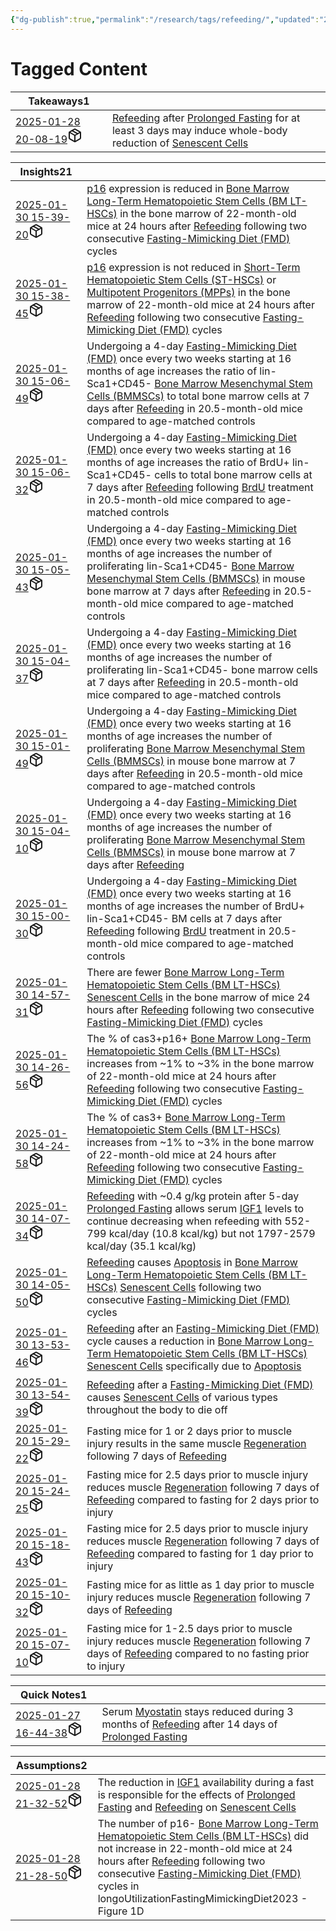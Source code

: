 ```yaml
---
{"dg-publish":true,"permalink":"/research/tags/refeeding/","updated":"2025-01-30T16:31:16-05:00"}
---
```


# Tagged Content
<div><table class="dataview table-view-table"><thead class="table-view-thead"><tr class="table-view-tr-header"><th class="table-view-th"><span>Takeaways</span><span class="dataview small-text">1</span></th><th class="table-view-th"><span></span></th></tr></thead><tbody class="table-view-tbody"><tr><td><span><a data-tooltip-position="top" aria-label="Research/Takeaways/2025-01-28 20-08-19.md" data-href="Research/Takeaways/2025-01-28 20-08-19.md" href="Research/Takeaways/2025-01-28 20-08-19.md" class="internal-link" target="_blank" rel="noopener nofollow" fileclass-name="Research Links">2025-01-28 20-08-19</a><a class="metadata-menu fileclass-icon"><svg xmlns="http://www.w3.org/2000/svg" width="24" height="24" viewBox="0 0 24 24" fill="none" stroke="currentColor" stroke-width="2" stroke-linecap="round" stroke-linejoin="round" class="svg-icon lucide-package"><path d="m7.5 4.27 9 5.15"></path><path d="M21 8a2 2 0 0 0-1-1.73l-7-4a2 2 0 0 0-2 0l-7 4A2 2 0 0 0 3 8v8a2 2 0 0 0 1 1.73l7 4a2 2 0 0 0 2 0l7-4A2 2 0 0 0 21 16Z"></path><path d="m3.3 7 8.7 5 8.7-5"></path><path d="M12 22V12"></path></svg></a></span></td><td><span><a data-href="Refeeding" href="Refeeding" class="internal-link" target="_blank" rel="noopener nofollow">Refeeding</a> after <a data-href="Prolonged Fasting" href="Prolonged Fasting" class="internal-link" target="_blank" rel="noopener nofollow">Prolonged Fasting</a> for at least 3 days may induce whole-body reduction of <a data-href="Senescent Cells" href="Senescent Cells" class="internal-link" target="_blank" rel="noopener nofollow">Senescent Cells</a></span></td></tr></tbody></table></div><div><table class="dataview table-view-table"><thead class="table-view-thead"><tr class="table-view-tr-header"><th class="table-view-th"><span>Insights</span><span class="dataview small-text">21</span></th><th class="table-view-th"><span></span></th></tr></thead><tbody class="table-view-tbody"><tr><td><span><a data-tooltip-position="top" aria-label="Research/Insights/2025-01-30 15-39-20.md" data-href="Research/Insights/2025-01-30 15-39-20.md" href="Research/Insights/2025-01-30 15-39-20.md" class="internal-link" target="_blank" rel="noopener nofollow" fileclass-name="Research Links">2025-01-30 15-39-20</a><a class="metadata-menu fileclass-icon"><svg xmlns="http://www.w3.org/2000/svg" width="24" height="24" viewBox="0 0 24 24" fill="none" stroke="currentColor" stroke-width="2" stroke-linecap="round" stroke-linejoin="round" class="svg-icon lucide-package"><path d="m7.5 4.27 9 5.15"></path><path d="M21 8a2 2 0 0 0-1-1.73l-7-4a2 2 0 0 0-2 0l-7 4A2 2 0 0 0 3 8v8a2 2 0 0 0 1 1.73l7 4a2 2 0 0 0 2 0l7-4A2 2 0 0 0 21 16Z"></path><path d="m3.3 7 8.7 5 8.7-5"></path><path d="M12 22V12"></path></svg></a></span></td><td><span><a data-href="p16" href="p16" class="internal-link" target="_blank" rel="noopener nofollow">p16</a> expression is reduced in <a data-href="Bone Marrow Long-Term Hematopoietic Stem Cells (BM LT-HSCs)" href="Bone Marrow Long-Term Hematopoietic Stem Cells (BM LT-HSCs)" class="internal-link" target="_blank" rel="noopener nofollow">Bone Marrow Long-Term Hematopoietic Stem Cells (BM LT-HSCs)</a> in the bone marrow of 22-month-old mice at 24 hours after <a data-href="Refeeding" href="Refeeding" class="internal-link" target="_blank" rel="noopener nofollow">Refeeding</a> following two consecutive <a data-href="Fasting-Mimicking Diet (FMD)" href="Fasting-Mimicking Diet (FMD)" class="internal-link" target="_blank" rel="noopener nofollow">Fasting-Mimicking Diet (FMD)</a> cycles</span></td></tr><tr><td><span><a data-tooltip-position="top" aria-label="Research/Insights/2025-01-30 15-38-45.md" data-href="Research/Insights/2025-01-30 15-38-45.md" href="Research/Insights/2025-01-30 15-38-45.md" class="internal-link" target="_blank" rel="noopener nofollow" fileclass-name="Research Links">2025-01-30 15-38-45</a><a class="metadata-menu fileclass-icon"><svg xmlns="http://www.w3.org/2000/svg" width="24" height="24" viewBox="0 0 24 24" fill="none" stroke="currentColor" stroke-width="2" stroke-linecap="round" stroke-linejoin="round" class="svg-icon lucide-package"><path d="m7.5 4.27 9 5.15"></path><path d="M21 8a2 2 0 0 0-1-1.73l-7-4a2 2 0 0 0-2 0l-7 4A2 2 0 0 0 3 8v8a2 2 0 0 0 1 1.73l7 4a2 2 0 0 0 2 0l7-4A2 2 0 0 0 21 16Z"></path><path d="m3.3 7 8.7 5 8.7-5"></path><path d="M12 22V12"></path></svg></a></span></td><td><span><a data-href="p16" href="p16" class="internal-link" target="_blank" rel="noopener nofollow">p16</a> expression is not reduced in <a data-href="Short-Term Hematopoietic Stem Cells (ST-HSCs)" href="Short-Term Hematopoietic Stem Cells (ST-HSCs)" class="internal-link" target="_blank" rel="noopener nofollow">Short-Term Hematopoietic Stem Cells (ST-HSCs)</a> or <a data-href="Multipotent Progenitors (MPPs)" href="Multipotent Progenitors (MPPs)" class="internal-link" target="_blank" rel="noopener nofollow">Multipotent Progenitors (MPPs)</a> in the bone marrow of 22-month-old mice at 24 hours after <a data-href="Refeeding" href="Refeeding" class="internal-link" target="_blank" rel="noopener nofollow">Refeeding</a> following two consecutive <a data-href="Fasting-Mimicking Diet (FMD)" href="Fasting-Mimicking Diet (FMD)" class="internal-link" target="_blank" rel="noopener nofollow">Fasting-Mimicking Diet (FMD)</a> cycles</span></td></tr><tr><td><span><a data-tooltip-position="top" aria-label="Research/Insights/2025-01-30 15-06-49.md" data-href="Research/Insights/2025-01-30 15-06-49.md" href="Research/Insights/2025-01-30 15-06-49.md" class="internal-link" target="_blank" rel="noopener nofollow" fileclass-name="Research Links">2025-01-30 15-06-49</a><a class="metadata-menu fileclass-icon"><svg xmlns="http://www.w3.org/2000/svg" width="24" height="24" viewBox="0 0 24 24" fill="none" stroke="currentColor" stroke-width="2" stroke-linecap="round" stroke-linejoin="round" class="svg-icon lucide-package"><path d="m7.5 4.27 9 5.15"></path><path d="M21 8a2 2 0 0 0-1-1.73l-7-4a2 2 0 0 0-2 0l-7 4A2 2 0 0 0 3 8v8a2 2 0 0 0 1 1.73l7 4a2 2 0 0 0 2 0l7-4A2 2 0 0 0 21 16Z"></path><path d="m3.3 7 8.7 5 8.7-5"></path><path d="M12 22V12"></path></svg></a></span></td><td><span>Undergoing a 4-day <a data-href="Fasting-Mimicking Diet (FMD)" href="Fasting-Mimicking Diet (FMD)" class="internal-link" target="_blank" rel="noopener nofollow">Fasting-Mimicking Diet (FMD)</a> once every two weeks starting at 16 months of age increases the ratio of lin-Sca1+CD45- <a data-href="Bone Marrow Mesenchymal Stem Cells (BMMSCs)" href="Bone Marrow Mesenchymal Stem Cells (BMMSCs)" class="internal-link" target="_blank" rel="noopener nofollow">Bone Marrow Mesenchymal Stem Cells (BMMSCs)</a> to total bone marrow cells at 7 days after <a data-href="Refeeding" href="Refeeding" class="internal-link" target="_blank" rel="noopener nofollow">Refeeding</a> in 20.5-month-old mice compared to age-matched controls</span></td></tr><tr><td><span><a data-tooltip-position="top" aria-label="Research/Insights/2025-01-30 15-06-32.md" data-href="Research/Insights/2025-01-30 15-06-32.md" href="Research/Insights/2025-01-30 15-06-32.md" class="internal-link" target="_blank" rel="noopener nofollow" fileclass-name="Research Links">2025-01-30 15-06-32</a><a class="metadata-menu fileclass-icon"><svg xmlns="http://www.w3.org/2000/svg" width="24" height="24" viewBox="0 0 24 24" fill="none" stroke="currentColor" stroke-width="2" stroke-linecap="round" stroke-linejoin="round" class="svg-icon lucide-package"><path d="m7.5 4.27 9 5.15"></path><path d="M21 8a2 2 0 0 0-1-1.73l-7-4a2 2 0 0 0-2 0l-7 4A2 2 0 0 0 3 8v8a2 2 0 0 0 1 1.73l7 4a2 2 0 0 0 2 0l7-4A2 2 0 0 0 21 16Z"></path><path d="m3.3 7 8.7 5 8.7-5"></path><path d="M12 22V12"></path></svg></a></span></td><td><span>Undergoing a 4-day <a data-href="Fasting-Mimicking Diet (FMD)" href="Fasting-Mimicking Diet (FMD)" class="internal-link" target="_blank" rel="noopener nofollow">Fasting-Mimicking Diet (FMD)</a> once every two weeks starting at 16 months of age increases the ratio of BrdU+ lin-Sca1+CD45- cells to total bone marrow cells at 7 days after <a data-href="Refeeding" href="Refeeding" class="internal-link" target="_blank" rel="noopener nofollow">Refeeding</a> following <a data-href="BrdU" href="BrdU" class="internal-link" target="_blank" rel="noopener nofollow">BrdU</a> treatment in 20.5-month-old mice compared to age-matched controls</span></td></tr><tr><td><span><a data-tooltip-position="top" aria-label="Research/Insights/2025-01-30 15-05-43.md" data-href="Research/Insights/2025-01-30 15-05-43.md" href="Research/Insights/2025-01-30 15-05-43.md" class="internal-link" target="_blank" rel="noopener nofollow" fileclass-name="Research Links">2025-01-30 15-05-43</a><a class="metadata-menu fileclass-icon"><svg xmlns="http://www.w3.org/2000/svg" width="24" height="24" viewBox="0 0 24 24" fill="none" stroke="currentColor" stroke-width="2" stroke-linecap="round" stroke-linejoin="round" class="svg-icon lucide-package"><path d="m7.5 4.27 9 5.15"></path><path d="M21 8a2 2 0 0 0-1-1.73l-7-4a2 2 0 0 0-2 0l-7 4A2 2 0 0 0 3 8v8a2 2 0 0 0 1 1.73l7 4a2 2 0 0 0 2 0l7-4A2 2 0 0 0 21 16Z"></path><path d="m3.3 7 8.7 5 8.7-5"></path><path d="M12 22V12"></path></svg></a></span></td><td><span>Undergoing a 4-day <a data-href="Fasting-Mimicking Diet (FMD)" href="Fasting-Mimicking Diet (FMD)" class="internal-link" target="_blank" rel="noopener nofollow">Fasting-Mimicking Diet (FMD)</a> once every two weeks starting at 16 months of age increases the number of proliferating lin-Sca1+CD45- <a data-href="Bone Marrow Mesenchymal Stem Cells (BMMSCs)" href="Bone Marrow Mesenchymal Stem Cells (BMMSCs)" class="internal-link" target="_blank" rel="noopener nofollow">Bone Marrow Mesenchymal Stem Cells (BMMSCs)</a> in mouse bone marrow at 7 days after <a data-href="Refeeding" href="Refeeding" class="internal-link" target="_blank" rel="noopener nofollow">Refeeding</a> in 20.5-month-old mice compared to age-matched controls</span></td></tr><tr><td><span><a data-tooltip-position="top" aria-label="Research/Insights/2025-01-30 15-04-37.md" data-href="Research/Insights/2025-01-30 15-04-37.md" href="Research/Insights/2025-01-30 15-04-37.md" class="internal-link" target="_blank" rel="noopener nofollow" fileclass-name="Research Links">2025-01-30 15-04-37</a><a class="metadata-menu fileclass-icon"><svg xmlns="http://www.w3.org/2000/svg" width="24" height="24" viewBox="0 0 24 24" fill="none" stroke="currentColor" stroke-width="2" stroke-linecap="round" stroke-linejoin="round" class="svg-icon lucide-package"><path d="m7.5 4.27 9 5.15"></path><path d="M21 8a2 2 0 0 0-1-1.73l-7-4a2 2 0 0 0-2 0l-7 4A2 2 0 0 0 3 8v8a2 2 0 0 0 1 1.73l7 4a2 2 0 0 0 2 0l7-4A2 2 0 0 0 21 16Z"></path><path d="m3.3 7 8.7 5 8.7-5"></path><path d="M12 22V12"></path></svg></a></span></td><td><span>Undergoing a 4-day <a data-href="Fasting-Mimicking Diet (FMD)" href="Fasting-Mimicking Diet (FMD)" class="internal-link" target="_blank" rel="noopener nofollow">Fasting-Mimicking Diet (FMD)</a> once every two weeks starting at 16 months of age increases the number of proliferating lin-Sca1+CD45- bone marrow cells at 7 days after <a data-href="Refeeding" href="Refeeding" class="internal-link" target="_blank" rel="noopener nofollow">Refeeding</a> in 20.5-month-old mice compared to age-matched controls</span></td></tr><tr><td><span><a data-tooltip-position="top" aria-label="Research/Insights/2025-01-30 15-01-49.md" data-href="Research/Insights/2025-01-30 15-01-49.md" href="Research/Insights/2025-01-30 15-01-49.md" class="internal-link" target="_blank" rel="noopener nofollow" fileclass-name="Research Links">2025-01-30 15-01-49</a><a class="metadata-menu fileclass-icon"><svg xmlns="http://www.w3.org/2000/svg" width="24" height="24" viewBox="0 0 24 24" fill="none" stroke="currentColor" stroke-width="2" stroke-linecap="round" stroke-linejoin="round" class="svg-icon lucide-package"><path d="m7.5 4.27 9 5.15"></path><path d="M21 8a2 2 0 0 0-1-1.73l-7-4a2 2 0 0 0-2 0l-7 4A2 2 0 0 0 3 8v8a2 2 0 0 0 1 1.73l7 4a2 2 0 0 0 2 0l7-4A2 2 0 0 0 21 16Z"></path><path d="m3.3 7 8.7 5 8.7-5"></path><path d="M12 22V12"></path></svg></a></span></td><td><span>Undergoing a 4-day <a data-href="Fasting-Mimicking Diet (FMD)" href="Fasting-Mimicking Diet (FMD)" class="internal-link" target="_blank" rel="noopener nofollow">Fasting-Mimicking Diet (FMD)</a> once every two weeks starting at 16 months of age increases the number of proliferating <a data-href="Bone Marrow Mesenchymal Stem Cells (BMMSCs)" href="Bone Marrow Mesenchymal Stem Cells (BMMSCs)" class="internal-link" target="_blank" rel="noopener nofollow">Bone Marrow Mesenchymal Stem Cells (BMMSCs)</a> in mouse bone marrow at 7 days after <a data-href="Refeeding" href="Refeeding" class="internal-link" target="_blank" rel="noopener nofollow">Refeeding</a> in 20.5-month-old mice compared to age-matched controls</span></td></tr><tr><td><span><a data-tooltip-position="top" aria-label="Research/Insights/2025-01-30 15-04-10.md" data-href="Research/Insights/2025-01-30 15-04-10.md" href="Research/Insights/2025-01-30 15-04-10.md" class="internal-link" target="_blank" rel="noopener nofollow" fileclass-name="Research Links">2025-01-30 15-04-10</a><a class="metadata-menu fileclass-icon"><svg xmlns="http://www.w3.org/2000/svg" width="24" height="24" viewBox="0 0 24 24" fill="none" stroke="currentColor" stroke-width="2" stroke-linecap="round" stroke-linejoin="round" class="svg-icon lucide-package"><path d="m7.5 4.27 9 5.15"></path><path d="M21 8a2 2 0 0 0-1-1.73l-7-4a2 2 0 0 0-2 0l-7 4A2 2 0 0 0 3 8v8a2 2 0 0 0 1 1.73l7 4a2 2 0 0 0 2 0l7-4A2 2 0 0 0 21 16Z"></path><path d="m3.3 7 8.7 5 8.7-5"></path><path d="M12 22V12"></path></svg></a></span></td><td><span>Undergoing a 4-day <a data-href="Fasting-Mimicking Diet (FMD)" href="Fasting-Mimicking Diet (FMD)" class="internal-link" target="_blank" rel="noopener nofollow">Fasting-Mimicking Diet (FMD)</a> once every two weeks starting at 16 months of age increases the number of proliferating <a data-href="Bone Marrow Mesenchymal Stem Cells (BMMSCs)" href="Bone Marrow Mesenchymal Stem Cells (BMMSCs)" class="internal-link" target="_blank" rel="noopener nofollow">Bone Marrow Mesenchymal Stem Cells (BMMSCs)</a> in mouse bone marrow at 7 days after <a data-href="Refeeding" href="Refeeding" class="internal-link" target="_blank" rel="noopener nofollow">Refeeding</a></span></td></tr><tr><td><span><a data-tooltip-position="top" aria-label="Research/Insights/2025-01-30 15-00-30.md" data-href="Research/Insights/2025-01-30 15-00-30.md" href="Research/Insights/2025-01-30 15-00-30.md" class="internal-link" target="_blank" rel="noopener nofollow" fileclass-name="Research Links">2025-01-30 15-00-30</a><a class="metadata-menu fileclass-icon"><svg xmlns="http://www.w3.org/2000/svg" width="24" height="24" viewBox="0 0 24 24" fill="none" stroke="currentColor" stroke-width="2" stroke-linecap="round" stroke-linejoin="round" class="svg-icon lucide-package"><path d="m7.5 4.27 9 5.15"></path><path d="M21 8a2 2 0 0 0-1-1.73l-7-4a2 2 0 0 0-2 0l-7 4A2 2 0 0 0 3 8v8a2 2 0 0 0 1 1.73l7 4a2 2 0 0 0 2 0l7-4A2 2 0 0 0 21 16Z"></path><path d="m3.3 7 8.7 5 8.7-5"></path><path d="M12 22V12"></path></svg></a></span></td><td><span>Undergoing a 4-day <a data-href="Fasting-Mimicking Diet (FMD)" href="Fasting-Mimicking Diet (FMD)" class="internal-link" target="_blank" rel="noopener nofollow">Fasting-Mimicking Diet (FMD)</a> once every two weeks starting at 16 months of age increases the number of BrdU+ lin-Sca1+CD45- BM cells at 7 days after <a data-href="Refeeding" href="Refeeding" class="internal-link" target="_blank" rel="noopener nofollow">Refeeding</a> following <a data-href="BrdU" href="BrdU" class="internal-link" target="_blank" rel="noopener nofollow">BrdU</a> treatment in 20.5-month-old mice compared to age-matched controls</span></td></tr><tr><td><span><a data-tooltip-position="top" aria-label="Research/Insights/2025-01-30 14-57-31.md" data-href="Research/Insights/2025-01-30 14-57-31.md" href="Research/Insights/2025-01-30 14-57-31.md" class="internal-link" target="_blank" rel="noopener nofollow" fileclass-name="Research Links">2025-01-30 14-57-31</a><a class="metadata-menu fileclass-icon"><svg xmlns="http://www.w3.org/2000/svg" width="24" height="24" viewBox="0 0 24 24" fill="none" stroke="currentColor" stroke-width="2" stroke-linecap="round" stroke-linejoin="round" class="svg-icon lucide-package"><path d="m7.5 4.27 9 5.15"></path><path d="M21 8a2 2 0 0 0-1-1.73l-7-4a2 2 0 0 0-2 0l-7 4A2 2 0 0 0 3 8v8a2 2 0 0 0 1 1.73l7 4a2 2 0 0 0 2 0l7-4A2 2 0 0 0 21 16Z"></path><path d="m3.3 7 8.7 5 8.7-5"></path><path d="M12 22V12"></path></svg></a></span></td><td><span>There are fewer <a data-href="Bone Marrow Long-Term Hematopoietic Stem Cells (BM LT-HSCs)" href="Bone Marrow Long-Term Hematopoietic Stem Cells (BM LT-HSCs)" class="internal-link" target="_blank" rel="noopener nofollow">Bone Marrow Long-Term Hematopoietic Stem Cells (BM LT-HSCs)</a> <a data-href="Senescent Cells" href="Senescent Cells" class="internal-link" target="_blank" rel="noopener nofollow">Senescent Cells</a> in the bone marrow of mice 24 hours after <a data-href="Refeeding" href="Refeeding" class="internal-link" target="_blank" rel="noopener nofollow">Refeeding</a> following two consecutive <a data-href="Fasting-Mimicking Diet (FMD)" href="Fasting-Mimicking Diet (FMD)" class="internal-link" target="_blank" rel="noopener nofollow">Fasting-Mimicking Diet (FMD)</a> cycles</span></td></tr><tr><td><span><a data-tooltip-position="top" aria-label="Research/Insights/2025-01-30 14-26-56.md" data-href="Research/Insights/2025-01-30 14-26-56.md" href="Research/Insights/2025-01-30 14-26-56.md" class="internal-link" target="_blank" rel="noopener nofollow" fileclass-name="Research Links">2025-01-30 14-26-56</a><a class="metadata-menu fileclass-icon"><svg xmlns="http://www.w3.org/2000/svg" width="24" height="24" viewBox="0 0 24 24" fill="none" stroke="currentColor" stroke-width="2" stroke-linecap="round" stroke-linejoin="round" class="svg-icon lucide-package"><path d="m7.5 4.27 9 5.15"></path><path d="M21 8a2 2 0 0 0-1-1.73l-7-4a2 2 0 0 0-2 0l-7 4A2 2 0 0 0 3 8v8a2 2 0 0 0 1 1.73l7 4a2 2 0 0 0 2 0l7-4A2 2 0 0 0 21 16Z"></path><path d="m3.3 7 8.7 5 8.7-5"></path><path d="M12 22V12"></path></svg></a></span></td><td><span>The % of cas3+p16+ <a data-href="Bone Marrow Long-Term Hematopoietic Stem Cells (BM LT-HSCs)" href="Bone Marrow Long-Term Hematopoietic Stem Cells (BM LT-HSCs)" class="internal-link" target="_blank" rel="noopener nofollow">Bone Marrow Long-Term Hematopoietic Stem Cells (BM LT-HSCs)</a> increases from ~1% to ~3% in the bone marrow of 22-month-old mice at 24 hours after <a data-href="Refeeding" href="Refeeding" class="internal-link" target="_blank" rel="noopener nofollow">Refeeding</a> following two consecutive <a data-href="Fasting-Mimicking Diet (FMD)" href="Fasting-Mimicking Diet (FMD)" class="internal-link" target="_blank" rel="noopener nofollow">Fasting-Mimicking Diet (FMD)</a> cycles</span></td></tr><tr><td><span><a data-tooltip-position="top" aria-label="Research/Insights/2025-01-30 14-24-58.md" data-href="Research/Insights/2025-01-30 14-24-58.md" href="Research/Insights/2025-01-30 14-24-58.md" class="internal-link" target="_blank" rel="noopener nofollow" fileclass-name="Research Links">2025-01-30 14-24-58</a><a class="metadata-menu fileclass-icon"><svg xmlns="http://www.w3.org/2000/svg" width="24" height="24" viewBox="0 0 24 24" fill="none" stroke="currentColor" stroke-width="2" stroke-linecap="round" stroke-linejoin="round" class="svg-icon lucide-package"><path d="m7.5 4.27 9 5.15"></path><path d="M21 8a2 2 0 0 0-1-1.73l-7-4a2 2 0 0 0-2 0l-7 4A2 2 0 0 0 3 8v8a2 2 0 0 0 1 1.73l7 4a2 2 0 0 0 2 0l7-4A2 2 0 0 0 21 16Z"></path><path d="m3.3 7 8.7 5 8.7-5"></path><path d="M12 22V12"></path></svg></a></span></td><td><span>The % of cas3+ <a data-href="Bone Marrow Long-Term Hematopoietic Stem Cells (BM LT-HSCs)" href="Bone Marrow Long-Term Hematopoietic Stem Cells (BM LT-HSCs)" class="internal-link" target="_blank" rel="noopener nofollow">Bone Marrow Long-Term Hematopoietic Stem Cells (BM LT-HSCs)</a> increases from ~1% to ~3% in the bone marrow of 22-month-old mice at 24 hours after <a data-href="Refeeding" href="Refeeding" class="internal-link" target="_blank" rel="noopener nofollow">Refeeding</a> following two consecutive <a data-href="Fasting-Mimicking Diet (FMD)" href="Fasting-Mimicking Diet (FMD)" class="internal-link" target="_blank" rel="noopener nofollow">Fasting-Mimicking Diet (FMD)</a> cycles</span></td></tr><tr><td><span><a data-tooltip-position="top" aria-label="Research/Insights/2025-01-30 14-07-34.md" data-href="Research/Insights/2025-01-30 14-07-34.md" href="Research/Insights/2025-01-30 14-07-34.md" class="internal-link" target="_blank" rel="noopener nofollow" fileclass-name="Research Links">2025-01-30 14-07-34</a><a class="metadata-menu fileclass-icon"><svg xmlns="http://www.w3.org/2000/svg" width="24" height="24" viewBox="0 0 24 24" fill="none" stroke="currentColor" stroke-width="2" stroke-linecap="round" stroke-linejoin="round" class="svg-icon lucide-package"><path d="m7.5 4.27 9 5.15"></path><path d="M21 8a2 2 0 0 0-1-1.73l-7-4a2 2 0 0 0-2 0l-7 4A2 2 0 0 0 3 8v8a2 2 0 0 0 1 1.73l7 4a2 2 0 0 0 2 0l7-4A2 2 0 0 0 21 16Z"></path><path d="m3.3 7 8.7 5 8.7-5"></path><path d="M12 22V12"></path></svg></a></span></td><td><span><a data-href="Refeeding" href="Refeeding" class="internal-link" target="_blank" rel="noopener nofollow">Refeeding</a> with ~0.4 g/kg protein after 5-day <a data-href="Prolonged Fasting" href="Prolonged Fasting" class="internal-link" target="_blank" rel="noopener nofollow">Prolonged Fasting</a> allows serum <a data-href="IGF1" href="IGF1" class="internal-link" target="_blank" rel="noopener nofollow">IGF1</a> levels to continue decreasing when refeeding with 552-799 kcal/day (10.8 kcal/kg) but not 1797-2579 kcal/day (35.1 kcal/kg)</span></td></tr><tr><td><span><a data-tooltip-position="top" aria-label="Research/Insights/2025-01-30 14-05-50.md" data-href="Research/Insights/2025-01-30 14-05-50.md" href="Research/Insights/2025-01-30 14-05-50.md" class="internal-link" target="_blank" rel="noopener nofollow" fileclass-name="Research Links">2025-01-30 14-05-50</a><a class="metadata-menu fileclass-icon"><svg xmlns="http://www.w3.org/2000/svg" width="24" height="24" viewBox="0 0 24 24" fill="none" stroke="currentColor" stroke-width="2" stroke-linecap="round" stroke-linejoin="round" class="svg-icon lucide-package"><path d="m7.5 4.27 9 5.15"></path><path d="M21 8a2 2 0 0 0-1-1.73l-7-4a2 2 0 0 0-2 0l-7 4A2 2 0 0 0 3 8v8a2 2 0 0 0 1 1.73l7 4a2 2 0 0 0 2 0l7-4A2 2 0 0 0 21 16Z"></path><path d="m3.3 7 8.7 5 8.7-5"></path><path d="M12 22V12"></path></svg></a></span></td><td><span><a data-href="Refeeding" href="Refeeding" class="internal-link" target="_blank" rel="noopener nofollow">Refeeding</a> causes <a data-href="Apoptosis" href="Apoptosis" class="internal-link" target="_blank" rel="noopener nofollow">Apoptosis</a> in <a data-href="Bone Marrow Long-Term Hematopoietic Stem Cells (BM LT-HSCs)" href="Bone Marrow Long-Term Hematopoietic Stem Cells (BM LT-HSCs)" class="internal-link" target="_blank" rel="noopener nofollow">Bone Marrow Long-Term Hematopoietic Stem Cells (BM LT-HSCs)</a> <a data-href="Senescent Cells" href="Senescent Cells" class="internal-link" target="_blank" rel="noopener nofollow">Senescent Cells</a> following two consecutive <a data-href="Fasting-Mimicking Diet (FMD)" href="Fasting-Mimicking Diet (FMD)" class="internal-link" target="_blank" rel="noopener nofollow">Fasting-Mimicking Diet (FMD)</a> cycles</span></td></tr><tr><td><span><a data-tooltip-position="top" aria-label="Research/Insights/2025-01-30 13-53-46.md" data-href="Research/Insights/2025-01-30 13-53-46.md" href="Research/Insights/2025-01-30 13-53-46.md" class="internal-link" target="_blank" rel="noopener nofollow" fileclass-name="Research Links">2025-01-30 13-53-46</a><a class="metadata-menu fileclass-icon"><svg xmlns="http://www.w3.org/2000/svg" width="24" height="24" viewBox="0 0 24 24" fill="none" stroke="currentColor" stroke-width="2" stroke-linecap="round" stroke-linejoin="round" class="svg-icon lucide-package"><path d="m7.5 4.27 9 5.15"></path><path d="M21 8a2 2 0 0 0-1-1.73l-7-4a2 2 0 0 0-2 0l-7 4A2 2 0 0 0 3 8v8a2 2 0 0 0 1 1.73l7 4a2 2 0 0 0 2 0l7-4A2 2 0 0 0 21 16Z"></path><path d="m3.3 7 8.7 5 8.7-5"></path><path d="M12 22V12"></path></svg></a></span></td><td><span><a data-href="Refeeding" href="Refeeding" class="internal-link" target="_blank" rel="noopener nofollow">Refeeding</a> after an <a data-href="Fasting-Mimicking Diet (FMD)" href="Fasting-Mimicking Diet (FMD)" class="internal-link" target="_blank" rel="noopener nofollow">Fasting-Mimicking Diet (FMD)</a> cycle causes a reduction in <a data-href="Bone Marrow Long-Term Hematopoietic Stem Cells (BM LT-HSCs)" href="Bone Marrow Long-Term Hematopoietic Stem Cells (BM LT-HSCs)" class="internal-link" target="_blank" rel="noopener nofollow">Bone Marrow Long-Term Hematopoietic Stem Cells (BM LT-HSCs)</a> <a data-href="Senescent Cells" href="Senescent Cells" class="internal-link" target="_blank" rel="noopener nofollow">Senescent Cells</a> specifically due to <a data-href="Apoptosis" href="Apoptosis" class="internal-link" target="_blank" rel="noopener nofollow">Apoptosis</a></span></td></tr><tr><td><span><a data-tooltip-position="top" aria-label="Research/Insights/2025-01-30 13-54-39.md" data-href="Research/Insights/2025-01-30 13-54-39.md" href="Research/Insights/2025-01-30 13-54-39.md" class="internal-link" target="_blank" rel="noopener nofollow" fileclass-name="Research Links">2025-01-30 13-54-39</a><a class="metadata-menu fileclass-icon"><svg xmlns="http://www.w3.org/2000/svg" width="24" height="24" viewBox="0 0 24 24" fill="none" stroke="currentColor" stroke-width="2" stroke-linecap="round" stroke-linejoin="round" class="svg-icon lucide-package"><path d="m7.5 4.27 9 5.15"></path><path d="M21 8a2 2 0 0 0-1-1.73l-7-4a2 2 0 0 0-2 0l-7 4A2 2 0 0 0 3 8v8a2 2 0 0 0 1 1.73l7 4a2 2 0 0 0 2 0l7-4A2 2 0 0 0 21 16Z"></path><path d="m3.3 7 8.7 5 8.7-5"></path><path d="M12 22V12"></path></svg></a></span></td><td><span><a data-href="Refeeding" href="Refeeding" class="internal-link" target="_blank" rel="noopener nofollow">Refeeding</a> after a <a data-href="Fasting-Mimicking Diet (FMD)" href="Fasting-Mimicking Diet (FMD)" class="internal-link" target="_blank" rel="noopener nofollow">Fasting-Mimicking Diet (FMD)</a> causes <a data-href="Senescent Cells" href="Senescent Cells" class="internal-link" target="_blank" rel="noopener nofollow">Senescent Cells</a> of various types throughout the body to die off</span></td></tr><tr><td><span><a data-tooltip-position="top" aria-label="Research/Insights/2025-01-20 15-29-22.md" data-href="Research/Insights/2025-01-20 15-29-22.md" href="Research/Insights/2025-01-20 15-29-22.md" class="internal-link" target="_blank" rel="noopener nofollow" fileclass-name="Research Links">2025-01-20 15-29-22</a><a class="metadata-menu fileclass-icon"><svg xmlns="http://www.w3.org/2000/svg" width="24" height="24" viewBox="0 0 24 24" fill="none" stroke="currentColor" stroke-width="2" stroke-linecap="round" stroke-linejoin="round" class="svg-icon lucide-package"><path d="m7.5 4.27 9 5.15"></path><path d="M21 8a2 2 0 0 0-1-1.73l-7-4a2 2 0 0 0-2 0l-7 4A2 2 0 0 0 3 8v8a2 2 0 0 0 1 1.73l7 4a2 2 0 0 0 2 0l7-4A2 2 0 0 0 21 16Z"></path><path d="m3.3 7 8.7 5 8.7-5"></path><path d="M12 22V12"></path></svg></a></span></td><td><span>Fasting mice for 1 or 2 days prior to muscle injury results in the same muscle <a data-href="Regeneration" href="Regeneration" class="internal-link" target="_blank" rel="noopener nofollow">Regeneration</a> following 7 days of <a data-href="Refeeding" href="Refeeding" class="internal-link" target="_blank" rel="noopener nofollow">Refeeding</a></span></td></tr><tr><td><span><a data-tooltip-position="top" aria-label="Research/Insights/2025-01-20 15-24-25.md" data-href="Research/Insights/2025-01-20 15-24-25.md" href="Research/Insights/2025-01-20 15-24-25.md" class="internal-link" target="_blank" rel="noopener nofollow" fileclass-name="Research Links">2025-01-20 15-24-25</a><a class="metadata-menu fileclass-icon"><svg xmlns="http://www.w3.org/2000/svg" width="24" height="24" viewBox="0 0 24 24" fill="none" stroke="currentColor" stroke-width="2" stroke-linecap="round" stroke-linejoin="round" class="svg-icon lucide-package"><path d="m7.5 4.27 9 5.15"></path><path d="M21 8a2 2 0 0 0-1-1.73l-7-4a2 2 0 0 0-2 0l-7 4A2 2 0 0 0 3 8v8a2 2 0 0 0 1 1.73l7 4a2 2 0 0 0 2 0l7-4A2 2 0 0 0 21 16Z"></path><path d="m3.3 7 8.7 5 8.7-5"></path><path d="M12 22V12"></path></svg></a></span></td><td><span>Fasting mice for 2.5 days prior to muscle injury reduces muscle <a data-href="Regeneration" href="Regeneration" class="internal-link" target="_blank" rel="noopener nofollow">Regeneration</a> following 7 days of <a data-href="Refeeding" href="Refeeding" class="internal-link" target="_blank" rel="noopener nofollow">Refeeding</a> compared to fasting for 2 days prior to injury</span></td></tr><tr><td><span><a data-tooltip-position="top" aria-label="Research/Insights/2025-01-20 15-18-43.md" data-href="Research/Insights/2025-01-20 15-18-43.md" href="Research/Insights/2025-01-20 15-18-43.md" class="internal-link" target="_blank" rel="noopener nofollow" fileclass-name="Research Links">2025-01-20 15-18-43</a><a class="metadata-menu fileclass-icon"><svg xmlns="http://www.w3.org/2000/svg" width="24" height="24" viewBox="0 0 24 24" fill="none" stroke="currentColor" stroke-width="2" stroke-linecap="round" stroke-linejoin="round" class="svg-icon lucide-package"><path d="m7.5 4.27 9 5.15"></path><path d="M21 8a2 2 0 0 0-1-1.73l-7-4a2 2 0 0 0-2 0l-7 4A2 2 0 0 0 3 8v8a2 2 0 0 0 1 1.73l7 4a2 2 0 0 0 2 0l7-4A2 2 0 0 0 21 16Z"></path><path d="m3.3 7 8.7 5 8.7-5"></path><path d="M12 22V12"></path></svg></a></span></td><td><span>Fasting mice for 2.5 days prior to muscle injury reduces muscle <a data-href="Regeneration" href="Regeneration" class="internal-link" target="_blank" rel="noopener nofollow">Regeneration</a> following 7 days of <a data-href="Refeeding" href="Refeeding" class="internal-link" target="_blank" rel="noopener nofollow">Refeeding</a> compared to fasting for 1 day prior to injury</span></td></tr><tr><td><span><a data-tooltip-position="top" aria-label="Research/Insights/2025-01-20 15-10-32.md" data-href="Research/Insights/2025-01-20 15-10-32.md" href="Research/Insights/2025-01-20 15-10-32.md" class="internal-link" target="_blank" rel="noopener nofollow" fileclass-name="Research Links">2025-01-20 15-10-32</a><a class="metadata-menu fileclass-icon"><svg xmlns="http://www.w3.org/2000/svg" width="24" height="24" viewBox="0 0 24 24" fill="none" stroke="currentColor" stroke-width="2" stroke-linecap="round" stroke-linejoin="round" class="svg-icon lucide-package"><path d="m7.5 4.27 9 5.15"></path><path d="M21 8a2 2 0 0 0-1-1.73l-7-4a2 2 0 0 0-2 0l-7 4A2 2 0 0 0 3 8v8a2 2 0 0 0 1 1.73l7 4a2 2 0 0 0 2 0l7-4A2 2 0 0 0 21 16Z"></path><path d="m3.3 7 8.7 5 8.7-5"></path><path d="M12 22V12"></path></svg></a></span></td><td><span>Fasting mice for as little as 1 day prior to muscle injury reduces muscle <a data-href="Regeneration" href="Regeneration" class="internal-link" target="_blank" rel="noopener nofollow">Regeneration</a> following 7 days of <a data-href="Refeeding" href="Refeeding" class="internal-link" target="_blank" rel="noopener nofollow">Refeeding</a></span></td></tr><tr><td><span><a data-tooltip-position="top" aria-label="Research/Insights/2025-01-20 15-07-10.md" data-href="Research/Insights/2025-01-20 15-07-10.md" href="Research/Insights/2025-01-20 15-07-10.md" class="internal-link" target="_blank" rel="noopener nofollow" fileclass-name="Research Links">2025-01-20 15-07-10</a><a class="metadata-menu fileclass-icon"><svg xmlns="http://www.w3.org/2000/svg" width="24" height="24" viewBox="0 0 24 24" fill="none" stroke="currentColor" stroke-width="2" stroke-linecap="round" stroke-linejoin="round" class="svg-icon lucide-package"><path d="m7.5 4.27 9 5.15"></path><path d="M21 8a2 2 0 0 0-1-1.73l-7-4a2 2 0 0 0-2 0l-7 4A2 2 0 0 0 3 8v8a2 2 0 0 0 1 1.73l7 4a2 2 0 0 0 2 0l7-4A2 2 0 0 0 21 16Z"></path><path d="m3.3 7 8.7 5 8.7-5"></path><path d="M12 22V12"></path></svg></a></span></td><td><span>Fasting mice for 1-2.5 days prior to muscle injury reduces muscle <a data-href="Regeneration" href="Regeneration" class="internal-link" target="_blank" rel="noopener nofollow">Regeneration</a> following 7 days of <a data-href="Refeeding" href="Refeeding" class="internal-link" target="_blank" rel="noopener nofollow">Refeeding</a> compared to no fasting prior to injury</span></td></tr></tbody></table></div><div><table class="dataview table-view-table"><thead class="table-view-thead"><tr class="table-view-tr-header"><th class="table-view-th"><span>Quick Notes</span><span class="dataview small-text">1</span></th><th class="table-view-th"><span></span></th></tr></thead><tbody class="table-view-tbody"><tr><td><span><a data-tooltip-position="top" aria-label="Research/Quick Notes/2025-01-27 16-44-38.md" data-href="Research/Quick Notes/2025-01-27 16-44-38.md" href="Research/Quick Notes/2025-01-27 16-44-38.md" class="internal-link" target="_blank" rel="noopener nofollow" fileclass-name="Research Links">2025-01-27 16-44-38</a><a class="metadata-menu fileclass-icon"><svg xmlns="http://www.w3.org/2000/svg" width="24" height="24" viewBox="0 0 24 24" fill="none" stroke="currentColor" stroke-width="2" stroke-linecap="round" stroke-linejoin="round" class="svg-icon lucide-package"><path d="m7.5 4.27 9 5.15"></path><path d="M21 8a2 2 0 0 0-1-1.73l-7-4a2 2 0 0 0-2 0l-7 4A2 2 0 0 0 3 8v8a2 2 0 0 0 1 1.73l7 4a2 2 0 0 0 2 0l7-4A2 2 0 0 0 21 16Z"></path><path d="m3.3 7 8.7 5 8.7-5"></path><path d="M12 22V12"></path></svg></a></span></td><td><span>Serum <a data-href="Myostatin" href="Myostatin" class="internal-link" target="_blank" rel="noopener nofollow">Myostatin</a> stays reduced during 3 months of <a data-href="Refeeding" href="Refeeding" class="internal-link" target="_blank" rel="noopener nofollow">Refeeding</a> after 14 days of <a data-href="Prolonged Fasting" href="Prolonged Fasting" class="internal-link" target="_blank" rel="noopener nofollow">Prolonged Fasting</a></span></td></tr></tbody></table></div><div><table class="dataview table-view-table"><thead class="table-view-thead"><tr class="table-view-tr-header"><th class="table-view-th"><span>Assumptions</span><span class="dataview small-text">2</span></th><th class="table-view-th"><span></span></th></tr></thead><tbody class="table-view-tbody"><tr><td><span><a data-tooltip-position="top" aria-label="Research/Assumptions/2025-01-28 21-32-52.md" data-href="Research/Assumptions/2025-01-28 21-32-52.md" href="Research/Assumptions/2025-01-28 21-32-52.md" class="internal-link" target="_blank" rel="noopener nofollow" fileclass-name="Research Links">2025-01-28 21-32-52</a><a class="metadata-menu fileclass-icon"><svg xmlns="http://www.w3.org/2000/svg" width="24" height="24" viewBox="0 0 24 24" fill="none" stroke="currentColor" stroke-width="2" stroke-linecap="round" stroke-linejoin="round" class="svg-icon lucide-package"><path d="m7.5 4.27 9 5.15"></path><path d="M21 8a2 2 0 0 0-1-1.73l-7-4a2 2 0 0 0-2 0l-7 4A2 2 0 0 0 3 8v8a2 2 0 0 0 1 1.73l7 4a2 2 0 0 0 2 0l7-4A2 2 0 0 0 21 16Z"></path><path d="m3.3 7 8.7 5 8.7-5"></path><path d="M12 22V12"></path></svg></a></span></td><td><span>The reduction in <a data-href="IGF1" href="IGF1" class="internal-link" target="_blank" rel="noopener nofollow">IGF1</a> availability during a fast is responsible for the effects of <a data-href="Prolonged Fasting" href="Prolonged Fasting" class="internal-link" target="_blank" rel="noopener nofollow">Prolonged Fasting</a> and <a data-href="Refeeding" href="Refeeding" class="internal-link" target="_blank" rel="noopener nofollow">Refeeding</a> on <a data-href="Senescent Cells" href="Senescent Cells" class="internal-link" target="_blank" rel="noopener nofollow">Senescent Cells</a></span></td></tr><tr><td><span><a data-tooltip-position="top" aria-label="Research/Assumptions/2025-01-28 21-28-50.md" data-href="Research/Assumptions/2025-01-28 21-28-50.md" href="Research/Assumptions/2025-01-28 21-28-50.md" class="internal-link" target="_blank" rel="noopener nofollow" fileclass-name="Research Links">2025-01-28 21-28-50</a><a class="metadata-menu fileclass-icon"><svg xmlns="http://www.w3.org/2000/svg" width="24" height="24" viewBox="0 0 24 24" fill="none" stroke="currentColor" stroke-width="2" stroke-linecap="round" stroke-linejoin="round" class="svg-icon lucide-package"><path d="m7.5 4.27 9 5.15"></path><path d="M21 8a2 2 0 0 0-1-1.73l-7-4a2 2 0 0 0-2 0l-7 4A2 2 0 0 0 3 8v8a2 2 0 0 0 1 1.73l7 4a2 2 0 0 0 2 0l7-4A2 2 0 0 0 21 16Z"></path><path d="m3.3 7 8.7 5 8.7-5"></path><path d="M12 22V12"></path></svg></a></span></td><td><span>The number of p16- <a data-href="Bone Marrow Long-Term Hematopoietic Stem Cells (BM LT-HSCs)" href="Bone Marrow Long-Term Hematopoietic Stem Cells (BM LT-HSCs)" class="internal-link" target="_blank" rel="noopener nofollow">Bone Marrow Long-Term Hematopoietic Stem Cells (BM LT-HSCs)</a> did not increase in 22-month-old mice at 24 hours after <a data-href="Refeeding" href="Refeeding" class="internal-link" target="_blank" rel="noopener nofollow">Refeeding</a> following two consecutive <a data-href="Fasting-Mimicking Diet (FMD)" href="Fasting-Mimicking Diet (FMD)" class="internal-link" target="_blank" rel="noopener nofollow">Fasting-Mimicking Diet (FMD)</a> cycles in longoUtilizationFastingMimickingDiet2023 - Figure 1D</span></td></tr></tbody></table></div>

